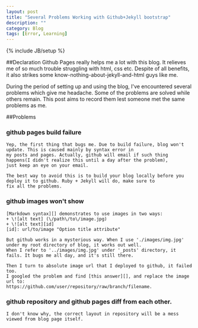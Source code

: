 ```yaml
---
layout: post
title: "Several Problems Working with Github+Jekyll bootstrap"
description: ""
category: Blog
tags: [Error, Learning]
---
```

{% include JB/setup %}

##Declaration
Github Pages really helps me a lot with this blog. It relieves me of so much trouble struggling with 
html, css etc. Despite of all benefits, it also strikes some know-nothing-about-jekyll-and-html guys like me.

During the period of setting up and using the blog, I've encountered several problems which give me 
headache. Some of the problems are solved while others remain. This post aims to record them lest someone met the same
problems as me.

##Problems
### github pages build failure  
    Yep, the first thing that bugs me. Due to build failure, blog won't update. This is caused mainly by syntax error in
    my posts and pages. Actually, github will email if such thing happens(I didn't realize this until a day after the problem),
    just keep an eye on your email.

    The best way to avoid this is to build your blog locally before you deploy it to github. Ruby + Jekyll will do, make sure to 
    fix all the problems.

### github images won't show  
    [Markdown syntax][] demonstrates to use images in two ways:
    + \![alt text] (\/path\/to\/image.jpg)
    + \![alt text][id]  
    [id]: url/to/image "Option title attribute"

    But github works in a mysterious way. When I use './images/img.jpg' under my root directory of blog, it works out well.
    When I refer to '../images/img.jpg' under '_posts' directory, it fails. It bugs me all day, and it's still there.

    Then I turn to absolute image url that I deployed to github, it failed too.
    I googled the problem and find [this answer][], and replace the image url to:  
    https://github.com/user/repository/raw/branch/filename.

### github repository and github pages diff from each other.  
    I don't know why, the correct layout in repository will be a mess viewed from blog page itself.

[Markdown syntax]: http://daringfireball.net/projects/markdown/syntax#img
[this answer]: http://stackoverflow.com/questions/10935763/github-picture-path
